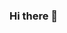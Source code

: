 ### Hi there 👋

<!--
**Yashashvi65/Yashashvi65** is a ✨ _special_ ✨ repository because its `README.md` (this file) appears on your GitHub profile.


##- 🔭 I’m currently working on ... Machine Learning and Web Development
##- 🌱 I’m currently learning ...Javascrpit
##- 👯 I’m looking to collaborate on ...Machine Learning projects
##- 📫 How to reach me: ...Linkedin-https://www.linkedin.com/in/yashashvi65/
-->
